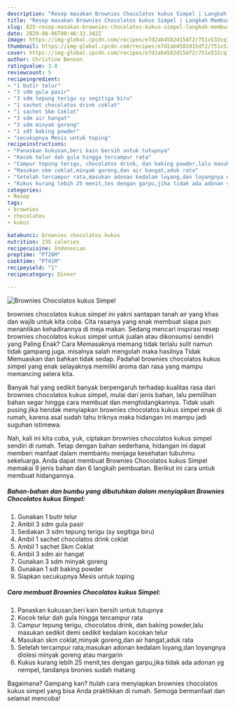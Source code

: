 ```yaml
---
description: "Resep masakan Brownies Chocolatos kukus Simpel | Langkah Membuat Brownies Chocolatos kukus Simpel Yang Mudah Dan Praktis"
title: "Resep masakan Brownies Chocolatos kukus Simpel | Langkah Membuat Brownies Chocolatos kukus Simpel Yang Mudah Dan Praktis"
slug: 825-resep-masakan-brownies-chocolatos-kukus-simpel-langkah-membuat-brownies-chocolatos-kukus-simpel-yang-mudah-dan-praktis
date: 2020-08-06T00:46:32.342Z
image: https://img-global.cpcdn.com/recipes/e7d2ab4582d15df2/751x532cq70/brownies-chocolatos-kukus-simpel-foto-resep-utama.jpg
thumbnail: https://img-global.cpcdn.com/recipes/e7d2ab4582d15df2/751x532cq70/brownies-chocolatos-kukus-simpel-foto-resep-utama.jpg
cover: https://img-global.cpcdn.com/recipes/e7d2ab4582d15df2/751x532cq70/brownies-chocolatos-kukus-simpel-foto-resep-utama.jpg
author: Christine Benson
ratingvalue: 3.8
reviewcount: 5
recipeingredient:
- "1 butir telur"
- "3 sdm gula pasir"
- "3 sdm tepung terigu sy segitiga biru"
- "1 sachet chocolatos drink coklat"
- "1 sachet Skm Coklat"
- "3 sdm air hangat"
- "3 sdm minyak goreng"
- "1 sdt baking powder"
- "secukupnya Mesis untuk toping"
recipeinstructions:
- "Panaskan kukusan,beri kain bersih untuk tutupnya"
- "Kocok telur dah gula hingga tercampur rata"
- "Campur tepung terigu, chocolatos drink, dan baking powder,lalu masukan sedikit demi sedikit kedalam kocokan telur"
- "Masukan skm coklat,minyak goreng,dan air hangat,aduk rata"
- "Setelah tercampur rata,masukan adonan kedalam loyang,dan loyangnya diolesi minyak goreng atau margarin"
- "Kukus kurang lebih 25 menit,tes dengan garpu,jika tidak ada adonan yg nempel, tandanya bronies sudah matang"
categories:
- Resep
tags:
- brownies
- chocolatos
- kukus

katakunci: brownies chocolatos kukus 
nutrition: 235 calories
recipecuisine: Indonesian
preptime: "PT26M"
cooktime: "PT41M"
recipeyield: "1"
recipecategory: Dinner

---
```



![Brownies Chocolatos kukus Simpel](https://img-global.cpcdn.com/recipes/e7d2ab4582d15df2/751x532cq70/brownies-chocolatos-kukus-simpel-foto-resep-utama.jpg)


brownies chocolatos kukus simpel ini yakni santapan tanah air yang khas dan wajib untuk kita coba. Cita rasanya yang enak membuat siapa pun menantikan kehadirannya di meja makan.
Sedang mencari inspirasi resep brownies chocolatos kukus simpel untuk jualan atau dikonsumsi sendiri yang Paling Enak? Cara Memasaknya memang tidak terlalu sulit namun tidak gampang juga. misalnya salah mengolah maka hasilnya Tidak Memuaskan dan bahkan tidak sedap. Padahal brownies chocolatos kukus simpel yang enak selayaknya memiliki aroma dan rasa yang mampu memancing selera kita.



Banyak hal yang sedikit banyak berpengaruh terhadap kualitas rasa dari brownies chocolatos kukus simpel, mulai dari jenis bahan, lalu pemilihan bahan segar hingga cara membuat dan menghidangkannya. Tidak usah pusing jika hendak menyiapkan brownies chocolatos kukus simpel enak di rumah, karena asal sudah tahu triknya maka hidangan ini mampu jadi suguhan istimewa.


Nah, kali ini kita coba, yuk, ciptakan brownies chocolatos kukus simpel sendiri di rumah. Tetap dengan bahan sederhana, hidangan ini dapat memberi manfaat dalam membantu menjaga kesehatan tubuhmu sekeluarga. Anda dapat membuat Brownies Chocolatos kukus Simpel memakai 9 jenis bahan dan 6 langkah pembuatan. Berikut ini cara untuk membuat hidangannya.

<!--inarticleads1-->

##### Bahan-bahan dan bumbu yang dibutuhkan dalam menyiapkan Brownies Chocolatos kukus Simpel:

1. Gunakan 1 butir telur
1. Ambil 3 sdm gula pasir
1. Sediakan 3 sdm tepung terigu (sy segitiga biru)
1. Ambil 1 sachet chocolatos drink coklat
1. Ambil 1 sachet Skm Coklat
1. Ambil 3 sdm air hangat
1. Gunakan 3 sdm minyak goreng
1. Gunakan 1 sdt baking powder
1. Siapkan secukupnya Mesis untuk toping




<!--inarticleads2-->

##### Cara membuat Brownies Chocolatos kukus Simpel:

1. Panaskan kukusan,beri kain bersih untuk tutupnya
1. Kocok telur dah gula hingga tercampur rata
1. Campur tepung terigu, chocolatos drink, dan baking powder,lalu masukan sedikit demi sedikit kedalam kocokan telur
1. Masukan skm coklat,minyak goreng,dan air hangat,aduk rata
1. Setelah tercampur rata,masukan adonan kedalam loyang,dan loyangnya diolesi minyak goreng atau margarin
1. Kukus kurang lebih 25 menit,tes dengan garpu,jika tidak ada adonan yg nempel, tandanya bronies sudah matang




Bagaimana? Gampang kan? Itulah cara menyiapkan brownies chocolatos kukus simpel yang bisa Anda praktikkan di rumah. Semoga bermanfaat dan selamat mencoba!
